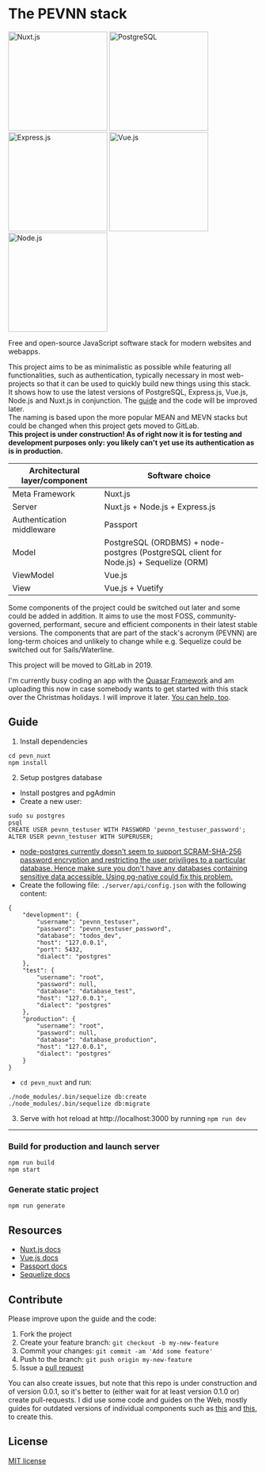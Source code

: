 # The PEVNN stack

<img src="https://camo.githubusercontent.com/4aa5532ee9baf623c95b901372002dfa4e97ff01/687474703a2f2f696d6775722e636f6d2f56344c746f49492e706e67" alt="Nuxt.js" width="200"/>
<img src="https://wiki.postgresql.org/images/3/30/PostgreSQL_logo.3colors.120x120.png" alt="PostgreSQL" width="200"/>
<img src="https://camo.githubusercontent.com/fc61dcbdb7a6e49d3adecc12194b24ab20dfa25b/68747470733a2f2f692e636c6f756475702e636f6d2f7a6659366c4c376546612d3330303078333030302e706e67" alt="Express.js" width="200"/>
<img src="https://upload.wikimedia.org/wikipedia/commons/thumb/5/53/Vue.js_Logo.svg/480px-Vue.js_Logo.svg.png" alt="Vue.js" width="200"/>
<img src="https://upload.wikimedia.org/wikipedia/commons/thumb/d/d9/Node.js_logo.svg/320px-Node.js_logo.svg.png" alt="Node.js" width="200"/>

Free and open-source JavaScript software stack for modern websites and webapps.

This project aims to be as minimalistic as possible while featuring all functionalities, such as authentication, typically necessary in most web-projects so that it can be used to quickly build new things using this stack.  
It shows how to use the latest versions of PostgreSQL, Express.js, Vue.js, Node.js and Nuxt.js in conjunction. The [guide](#Guide) and the code will be improved later.  
The naming is based upon the more popular MEAN and MEVN stacks but could be changed when this project gets moved to GitLab.  
<b>This project is under construction! As of right now it is for testing and development purposes only: you likely can't yet use its authentication as is in production.</b>

| Architectural layer/component | Software choice                                                                       |
| ----------------------------- | ------------------------------------------------------------------------------------- |
| Meta Framework                | Nuxt.js                                                                               |
| Server                        | Nuxt.js + Node.js + Express.js                                                        |
| Authentication middleware     | Passport                                                                              |
| Model                         | PostgreSQL (ORDBMS) + node-postgres (PostgreSQL client for Node.js) + Sequelize (ORM) |
| ViewModel                     | Vue.js                                                                                |
| View                          | Vue.js + Vuetify                                                                      |

Some components of the project could be switched out later and some could be added in addition. It aims to use the most FOSS, community-governed, performant, secure and efficient components in their latest stable versions. The components that are part of the stack's acronym (PEVNN) are long-term choices and unlikely to change while e.g. Sequelize could be switched out for Sails/Waterline.

This project will be moved to GitLab in 2019.

I'm currently busy coding an app with the [Quasar Framework](https://quasar-framework.org/) and am uploading this now in case somebody wants to get started with this stack over the Christmas holidays. I will improve it later. [You can help, too](#Contribute).

## Guide

1. Install dependencies

```
cd pevn_nuxt
npm install
```

2. Setup postgres database

- Install postgres and pgAdmin
- Create a new user:

```
sudo su postgres
psql
CREATE USER pevnn_testuser WITH PASSWORD 'pevnn_testuser_password';
ALTER USER pevnn_testuser WITH SUPERUSER;
```

- [node-postgres currently doesn't seem to support SCRAM-SHA-256 password encryption and restricting the user priviliges to a particular database. Hence make sure you don't have any databases containing sensitive data accessible. Using pg-native could fix this problem.](https://github.com/brianc/node-postgres/issues/1508)
- Create the following file: `./server/api/config.json` with the following content:

```
{
    "development": {
        "username": "pevnn_testuser",
        "password": "pevnn_testuser_password",
        "database": "todos_dev",
        "host": "127.0.0.1",
        "port": 5432,
        "dialect": "postgres"
    },
    "test": {
        "username": "root",
        "password": null,
        "database": "database_test",
        "host": "127.0.0.1",
        "dialect": "postgres"
    },
    "production": {
        "username": "root",
        "password": null,
        "database": "database_production",
        "host": "127.0.0.1",
        "dialect": "postgres"
    }
}
```

- `cd pevn_nuxt` and run:

```
./node_modules/.bin/sequelize db:create
./node_modules/.bin/sequelize db:migrate
```

3. Serve with hot reload at http://localhost:3000 by running `npm run dev`

---

### Build for production and launch server

```
npm run build
npm start
```

### Generate static project

```
npm run generate
```

## Resources

- [Nuxt.js docs](https://nuxtjs.org)
- [Vue.js docs](https://vuejs.org/v2/guide/)
- [Passport docs](http://www.passportjs.org/docs/)
- [Sequelize docs](http://docs.sequelizejs.com/manual/)

## Contribute

Please improve upon the guide and the code:

1. Fork the project
2. Create your feature branch: `git checkout -b my-new-feature`
3. Commit your changes: `git commit -am 'Add some feature'`
4. Push to the branch: `git push origin my-new-feature`
5. Issue a [pull request](https://help.github.com/articles/using-pull-requests)

You can also create issues, but note that this repo is under construction and of version 0.0.1, so it's better to (either wait for at least version 0.1.0 or) create pull-requests. I did use some code and guides on the Web, mostly guides for outdated versions of individual components such as [this](https://scotch.io/tutorials/getting-started-with-node-express-and-postgres-using-sequelize) and [this](https://github.com/goleh/nuxt-passport-auth), to create this.

## License

[MIT license](https://opensource.org/licenses/MIT)
